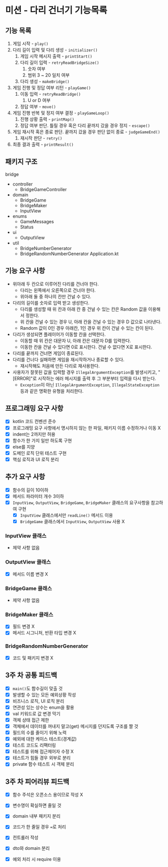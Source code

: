 # 미션 - 다리 건너기 기능목록

## 기능 목록

1. 게임 시작 - `play()`
2. 다리 길이 입력 및 다리 생성 - `initializer()`
   1. 게임 시작 메시지 출력 - `printStart()`
   2. 다리 길이 입력 - `retryReadBridgeSize()`
      1. 숫자 여부
      2. 범위 3 ~ 20 일치 여부
   3. 다리 생성 - `makeBridge()`
3. 게임 진행 및 정답 여부 리턴 - `playGame()`
   1. 이동 입력 - `retryReadBridge()`
      1. U or D 여부
   2. 정답 여부 - `move()`
4. 게임 진행 반복 및 정지 여부 결정  - `playGameLoop()`
   1. 진행 상황 출력 - `printMap()`
   2. 정답 여부 판단. 틀릴 경우 혹은 다리 끝까지 갔을 경우 정지 - `escape()`
5. 게임 재시작 혹은 종료 판단. 끝까지 갔을 경우 판단 없이 종료 - `judgeGameEnd()`
   1. 재시작 판단 - `retry()`
6. 최종 결과 출력 - `printResult()`

## 패키지 구조

bridge
- controller 
    - BridgeGameController 
- domain
    - BridgeGame
    - BridgeMaker
    - InputView
- enums
    - GameMessages
    - Status
- ui
    - OutputView
- util
    - BridgeNumberGenerator
    - BridgeRandomNumberGenerator
Application.kt

## 기능 요구 사항

- 위아래 두 칸으로 이루어진 다리를 건너야 한다.
  - 다리는 왼쪽에서 오른쪽으로 건너야 한다.
  - 위아래 둘 중 하나의 칸만 건널 수 있다.
- 다리의 길이를 숫자로 입력 받고 생성한다.
  - 다리를 생성할 때 위 칸과 아래 칸 중 건널 수 있는 칸은 Random 값을 이용해서 정한다.
  - 위 칸을 건널 수 있는 경우 U, 아래 칸을 건널 수 있는 경우 D 값으로 나타낸다.
  - Random 값이 0인 경우 아래칸, 1인 경우 위 칸이 건널 수 있는 칸이 된다.
- 다리가 생성되면 플레이어가 이동할 칸을 선택한다.
  - 이동할 때 위 칸은 대문자 U, 아래 칸은 대문자 D를 입력한다.
  - 이동한 칸을 건널 수 있다면 0로 표시한다. 건널 수 없다면 X로 표시한다.
- 다리를 끝까지 건너면 게임이 종료된다.
- 다리를 건너다 실패하면 게임을 재시작하거나 종료할 수 있다.
  - 재시작해도 처음에 만든 다리로 재사용한다.
- 사용자가 잘못된 값을 입력할 경우 `IllegalArgumentException`를 발생시키고, "[ERROR]"로 시작하는 에러 메시지를 출력 후 그 부분부터 입력을 다시 받는다.
    - `Exception`이 아닌 `IllegalArgumentException`, `IllegalStateException` 등과 같은 명확한 유형을 처리한다.

## 프로그래밍 요구 사항

- [x] kotlin 코드 컨벤션 준수
- [x] 프로그래밍 요구 사항에서 명시하지 않는 한 파일, 패키지 이름 수정하거나 이동 X
- [x] indent는 2까지만 허용
- [x] 함수가 한 가지 일만 하도록 구현
- [x] else를 지양
- [x] 도메인 로직 단위 테스트 구현
- [x] 핵심 로직과 UI 로직 분리

## 추가 요구 사항

- [x] 함수의 길이 10이하
- [x] 메서드 파라미터 개수 3이하
- [x] `InputView`, `OutputView`, `BridgeGame`, `BridgeMaker` 클래스의 요구사항을 참고하여 구현
  - [x] `InputView` 클래스에서만 `readLine()` 메서드 이용
  - [x] `BridgeGame` 클래스에서 `InputView`, `OutputView` 사용 X

### InputView 클래스

- 제약 사항 없음

### OutputView 클래스

- [x] 메서드 이름 변경 X

### BridgeGame 클래스

- 제약 사항 없음

### BridgeMaker 클래스

- [x] 필드 변경 X
- [x] 메서드 시그니처, 반환 타입 변경 X

### BridgeRandomNumberGenerator

- [x] 코드 및 패키지 변경 X

## 3주 차 공통 피드백

- [x] `main()`도 함수길이 맞출 것
- [x] 발생할 수 있는 모든 예외상황 작성
- [x] 비즈니스 로직, UI 로직 분리
- [x] 연관성 있는 상수는 enum을 활용
- [x] val 키워드로 값 변경 막기
- [x] 객체 상태 접근 제한
- [x] 객체에서 데이터를 꺼내지 말고(get) 메시지를 던지도록 구조를 짤 것
- [x] 필드의 수를 줄이기 위해 노력
- [x] 예외에 대한 케이스 테스트(경계값)
- [x] 테스트 코드도 리팩터링
- [x] 테스트를 위해 접근제어자 수정 X
- [x] 테스트가 힘들 경우 외부로 분리
- [x] private 함수 테스트 시 객체 분리

## 3주 차 피어리뷰 피드백
- [x] 함수 주석은 오픈소스 용이므로 작성 X
- [x] 변수명이 확실하면 줄일 것
- [x] domain 내부 패키지 분리
- [x] 코드가 한 줄일 경우 `=`로 처리
- [x] 컨트롤러 작성
- [x] dto와 domain 분리
- [x] 예외 처리 시 require 이용

